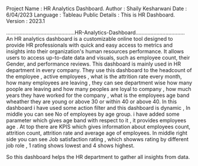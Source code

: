 Project Name : HR Analytics Dashboard.
Author : Shaily Kesharwani
Date : 6/04/2023
Language : Tableau Public
Details : This is HR Dashboard.
Version : 2023.1


..............................................HR-Analytics-Dashboard.................................
An HR analytics dashboard is a customizable online tool designed to provide HR professionals with quick and easy access to metrics and insights into their organization's
human resources performance. It allows users to access up-to-date data and visuals, such as employee count, their Gender, and performance reviews. 
This dashboard is mainly used in HR department in every company. They use this dashboard to the headcount of the employee , active employees , 
what is the attrition rate every month, how many employees are leaving , they can see department wise how many poople are leaving and 
how many peoples are loyal to company , how much years they have worked for the company , what is the employees age band wheather they are young or above 30 
or within 40 or above 40. In this dashboard i have used some action filter and this dashboard is dynamic , In middle you can see No of employees by age group.
i have added some parameter which gives age band with respect to it , it provides employees age . At top there are KPIS which gives information about employees count, 
attrition count, attrition rate and average age of employees. In middle right side you can see Job satisfaction rating , which showws rating by different 
job role , 1 rating shows lowest and 4 shows highest.

So this dashboard helps the HR department to gather all insights from data.
